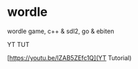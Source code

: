 # wordle
wordle game, c++ &amp; sdl2, go &amp; ebiten

YT TUT

[https://youtu.be/lZAB5ZEfc1Q](YT Tutorial)
